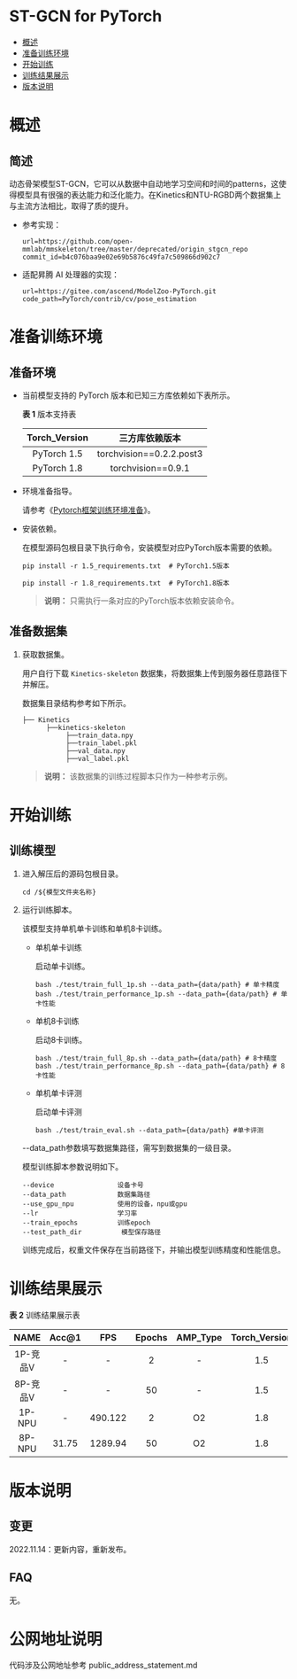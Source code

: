 # ST-GCN for PyTorch

-   [概述](概述.md)
-   [准备训练环境](准备训练环境.md)
-   [开始训练](开始训练.md)
-   [训练结果展示](训练结果展示.md)
-   [版本说明](版本说明.md)



# 概述

## 简述
动态骨架模型ST-GCN，它可以从数据中自动地学习空间和时间的patterns，这使得模型具有很强的表达能力和泛化能力。在Kinetics和NTU-RGBD两个数据集上与主流方法相比，取得了质的提升。

- 参考实现：

  ```
  url=https://github.com/open-mmlab/mmskeleton/tree/master/deprecated/origin_stgcn_repo
  commit_id=b4c076baa9e02e69b5876c49fa7c509866d902c7
  ```
- 适配昇腾 AI 处理器的实现：
  ```
  url=https://gitee.com/ascend/ModelZoo-PyTorch.git
  code_path=PyTorch/contrib/cv/pose_estimation
  ```


# 准备训练环境

## 准备环境

- 当前模型支持的 PyTorch 版本和已知三方库依赖如下表所示。

   **表 1**  版本支持表

   | Torch_Version      | 三方库依赖版本                                 |
   | :--------: | :----------------------------------------------------------: |
   | PyTorch 1.5 | torchvision==0.2.2.post3 |
   | PyTorch 1.8 | torchvision==0.9.1 |

- 环境准备指导。

  请参考《[Pytorch框架训练环境准备](https://www.hiascend.com/document/detail/zh/ModelZoo/pytorchframework/ptes)》。
  
- 安装依赖。

  在模型源码包根目录下执行命令，安装模型对应PyTorch版本需要的依赖。
  ```
  pip install -r 1.5_requirements.txt  # PyTorch1.5版本
  
  pip install -r 1.8_requirements.txt  # PyTorch1.8版本
  ```
  > **说明：** 
  >只需执行一条对应的PyTorch版本依赖安装命令。


## 准备数据集

1. 获取数据集。

   用户自行下载 `Kinetics-skeleton` 数据集，将数据集上传到服务器任意路径下并解压。
   
   数据集目录结构参考如下所示。
   
   ```
   ├── Kinetics
         ├──kinetics-skeleton
              ├──train_data.npy     
              ├──train_label.pkl
              ├──val_data.npy
              ├──val_label.pkl 
   ```
   > **说明：** 
   >该数据集的训练过程脚本只作为一种参考示例。

# 开始训练

## 训练模型

1. 进入解压后的源码包根目录。

   ```
   cd /${模型文件夹名称} 
   ```

2. 运行训练脚本。

   该模型支持单机单卡训练和单机8卡训练。

   - 单机单卡训练

     启动单卡训练。

     ```
     bash ./test/train_full_1p.sh --data_path={data/path} # 单卡精度
     bash ./test/train_performance_1p.sh --data_path={data/path} # 单卡性能
     
     ```

   - 单机8卡训练

     启动8卡训练。

     ```
     bash ./test/train_full_8p.sh --data_path={data/path} # 8卡精度
     bash ./test/train_performance_8p.sh --data_path={data/path} # 8卡性能
     ```

   - 单机单卡评测

     启动单卡评测

     ```
     bash ./test/train_eval.sh --data_path={data/path} #单卡评测
     ```

   --data_path参数填写数据集路径，需写到数据集的一级目录。

   模型训练脚本参数说明如下。

   ```
   --device                设备卡号
   --data_path             数据集路径
   --use_gpu_npu           使用的设备，npu或gpu
   --lr                    学习率
   --train_epochs          训练epoch
   --test_path_dir    		模型保存路径
   ```
   
   训练完成后，权重文件保存在当前路径下，并输出模型训练精度和性能信息。

# 训练结果展示


**表 2** 训练结果展示表
    
| NAME      | Acc@1 |     FPS | Epochs | AMP_Type | Torch_Version |
| :-------: | :-----: | :------: | :------: | :-------: | :----: |
| 1P-竞品V | -     | - | 2      |  - | 1.5 |
| 8P-竞品V | -     | - | 50      |  - | 1.5 |
| 1P-NPU | -     | 490.122 | 2      |       O2 | 1.8 |
| 8P-NPU | 31.75 | 1289.94 | 50     |       O2 | 1.8 |


# 版本说明

## 变更

2022.11.14：更新内容，重新发布。

## FAQ

无。


# 公网地址说明
代码涉及公网地址参考 public_address_statement.md
